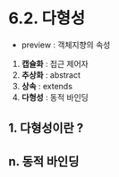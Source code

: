 # 6.2. 다형성  

* preview : 객체지향의 속성  
1) **캡슐화** : 접근 제어자   
2) **추상화** : abstract
3) **상속** : extends 
4) **다형성** : 동적 바인딩  

## 1. 다형성이란 ?  









## n. 동적 바인딩  
